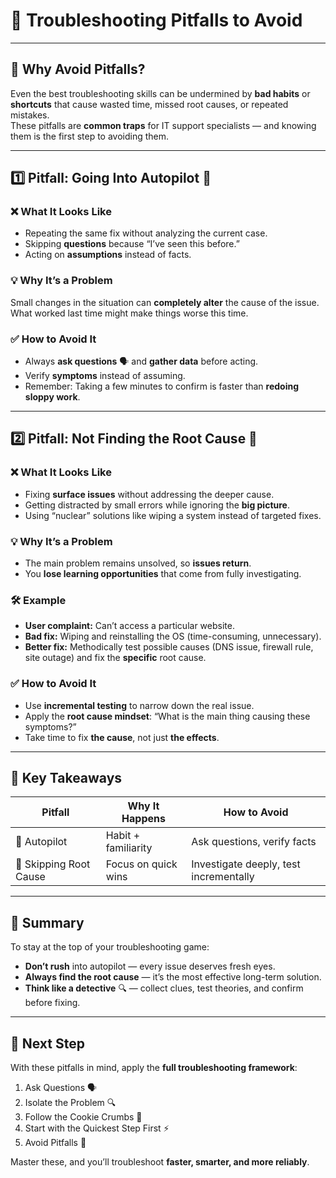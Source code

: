 # 🚫 Troubleshooting Pitfalls to Avoid

---

## 🧠 Why Avoid Pitfalls?
Even the best troubleshooting skills can be undermined by **bad habits** or **shortcuts** that cause wasted time, missed root causes, or repeated mistakes.  
These pitfalls are **common traps** for IT support specialists — and knowing them is the first step to avoiding them.

---

## 1️⃣ Pitfall: Going Into Autopilot 🤖

### ❌ What It Looks Like
- Repeating the same fix without analyzing the current case.  
- Skipping **questions** because “I’ve seen this before.”  
- Acting on **assumptions** instead of facts.

### 💡 Why It’s a Problem
Small changes in the situation can **completely alter** the cause of the issue.  
What worked last time might make things worse this time.

### ✅ How to Avoid It
- Always **ask questions** 🗣️ and **gather data** before acting.  
- Verify **symptoms** instead of assuming.  
- Remember: Taking a few minutes to confirm is faster than **redoing sloppy work**.

---

## 2️⃣ Pitfall: Not Finding the Root Cause 🌱

### ❌ What It Looks Like
- Fixing **surface issues** without addressing the deeper cause.  
- Getting distracted by small errors while ignoring the **big picture**.  
- Using “nuclear” solutions like wiping a system instead of targeted fixes.

### 💡 Why It’s a Problem
- The main problem remains unsolved, so **issues return**.  
- You **lose learning opportunities** that come from fully investigating.

### 🛠 Example
- **User complaint:** Can’t access a particular website.  
- **Bad fix:** Wiping and reinstalling the OS (time-consuming, unnecessary).  
- **Better fix:** Methodically test possible causes (DNS issue, firewall rule, site outage) and fix the **specific** root cause.

### ✅ How to Avoid It
- Use **incremental testing** to narrow down the real issue.  
- Apply the **root cause mindset**: “What is the main thing causing these symptoms?”  
- Take time to fix **the cause**, not just **the effects**.

---

## 🎯 Key Takeaways
| Pitfall | Why It Happens | How to Avoid |
|---------|---------------|--------------|
| 🤖 Autopilot | Habit + familiarity | Ask questions, verify facts |
| 🌱 Skipping Root Cause | Focus on quick wins | Investigate deeply, test incrementally |

---

## 🏁 Summary
To stay at the top of your troubleshooting game:  
- **Don’t rush** into autopilot — every issue deserves fresh eyes.  
- **Always find the root cause** — it’s the most effective long-term solution.  
- **Think like a detective** 🔍 — collect clues, test theories, and confirm before fixing.

---

## 📌 Next Step
With these pitfalls in mind, apply the **full troubleshooting framework**:
1. Ask Questions 🗣️  
2. Isolate the Problem 🔍  
3. Follow the Cookie Crumbs 🍪  
4. Start with the Quickest Step First ⚡  
5. Avoid Pitfalls 🚫  

Master these, and you’ll troubleshoot **faster, smarter, and more reliably**.

